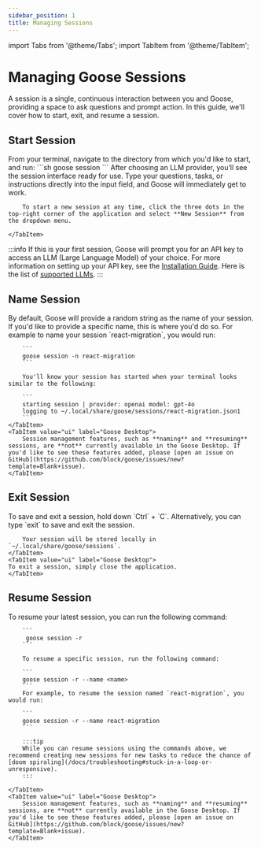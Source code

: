 ```yaml
---
sidebar_position: 1
title: Managing Sessions
---
```

import Tabs from '@theme/Tabs';
import TabItem from '@theme/TabItem';

# Managing Goose Sessions

A session is a single, continuous interaction between you and Goose, providing a space to ask questions and prompt action. In this guide, we'll cover how to start, exit, and resume a session. 


## Start Session 

<Tabs>
    <TabItem value="cli" label="Goose CLI" default>
        From your terminal, navigate to the directory from which you'd like to start, and run:
        ```sh
        goose session 
        ```
    </TabItem>
    <TabItem value="ui" label="Goose Desktop">
        After choosing an LLM provider, you’ll see the session interface ready for use. Type your questions, tasks, or instructions directly into the input field, and Goose will immediately get to work. 

        To start a new session at any time, click the three dots in the top-right corner of the application and select **New Session** from the dropdown menu.

    </TabItem>
</Tabs>

:::info
If this is your first session, Goose will prompt you for an API key to access an LLM (Large Language Model) of your choice. For more information on setting up your API key, see the [Installation Guide](/docs/getting-started/installation#set-llm-provider). Here is the list of [supported LLMs](/docs/getting-started/providers).
:::

## Name Session
<Tabs>
    <TabItem value="cli" label="Goose CLI" default>
        By default, Goose will provide a random string as the name of your session. If you'd like to provide a specific name, this is where you'd do so. For example to name your session `react-migration`, you would run:

        ```
        goose session -n react-migration
        ```

        You'll know your session has started when your terminal looks similar to the following:

        ```
        starting session | provider: openai model: gpt-4o
        logging to ~/.local/share/goose/sessions/react-migration.json1
        ```
    </TabItem>
    <TabItem value="ui" label="Goose Desktop">
        Session management features, such as **naming** and **resuming** sessions, are **not** currently available in the Goose Desktop. If you'd like to see these features added, please [open an issue on GitHub](https://github.com/block/goose/issues/new?template=Blank+issue).
    </TabItem>
</Tabs>

## Exit Session

<Tabs>
    <TabItem value="cli" label="Goose CLI" default>
        To save and exit a session, hold down `Ctrl` + `C`. Alternatively, you can type `exit` to save and exit the session.

        Your session will be stored locally in `~/.local/share/goose/sessions`.
    </TabItem>
    <TabItem value="ui" label="Goose Desktop">
    To exit a session, simply close the application.
    </TabItem>    

</Tabs>

## Resume Session

<Tabs>
    <TabItem value="cli" label="Goose CLI" default>
        To resume your latest session, you can run the following command:

        ```
         goose session -r
        ```

        To resume a specific session, run the following command: 

        ```
        goose session -r --name <name>
        ```
        For example, to resume the session named `react-migration`, you would run:

        ```
        goose session -r --name react-migration
        ```

        :::tip
        While you can resume sessions using the commands above, we recommend creating new sessions for new tasks to reduce the chance of [doom spiraling](/docs/troubleshooting#stuck-in-a-loop-or-unresponsive).
        :::

    </TabItem>
    <TabItem value="ui" label="Goose Desktop">
        Session management features, such as **naming** and **resuming** sessions, are **not** currently available in the Goose Desktop. If you'd like to see these features added, please [open an issue on GitHub](https://github.com/block/goose/issues/new?template=Blank+issue).
    </TabItem>
</Tabs>
